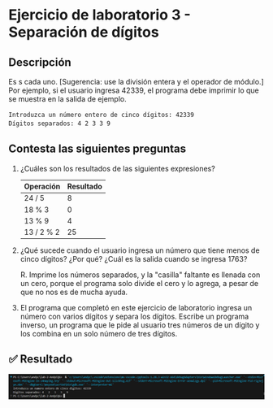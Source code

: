# Ejercicio de laboratorio 3 - Separación de dígitos

## Descripción

Es s cada uno. [Sugerencia: use la división entera y el operador de módulo.] Por ejemplo, si el usuario ingresa 42339, el programa debe imprimir lo que se muestra en la salida de ejemplo.

```cmd
Introduzca un número entero de cinco dígitos: 42339
Dígitos separados: 4 2 3 3 9
```

## Contesta las siguientes preguntas

1. ¿Cuáles son los resultados de las siguientes expresiones?

   | Operación  | Resultado |
   | ---------- | --------- |
   | 24 / 5     |     8     |
   | 18 % 3     |     0     |
   | 13 % 9     |     4     |
   | 13 / 2 % 2 |     25    |

2. ¿Qué sucede cuando el usuario ingresa un número que tiene menos de cinco dígitos? ¿Por qué? ¿Cuál es la salida cuando se ingresa 1763?

   R. Imprime los números separados, y la "casilla" faltante es llenada con un cero, porque el programa solo divide el cero y lo agrega, a pesar de que no nos es de mucha ayuda.

3. El programa que completó en este ejercicio de laboratorio ingresa un número con varios dígitos y separa los dígitos. Escribe un programa inverso, un programa que le pide al usuario tres números de un dígito y los combina en un solo número de tres dígitos.

## ✅ Resultado

![alt text](image.png)